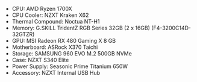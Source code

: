 - CPU: AMD Ryzen 1700X
- CPU Cooler: NZXT Kraken X62
- Thermal Compound: Noctua NT-H1
- Memory: G.SKILL TridentZ RGB Series 32GB (2 x 16GB) (F4-3200C14D-32GTZR)
- GPU: MSI Radeon RX 480 Gaming X 8 GB
- Motherboard: ASRock X370 Taichi
- Storage: SAMSUNG 960 EVO M.2 500GB NVMe
- Case: NZXT S340 Elite
- Power Supply: Seasonic Prime Titanium 650W
- Accessory: NZXT Internal USB Hub
